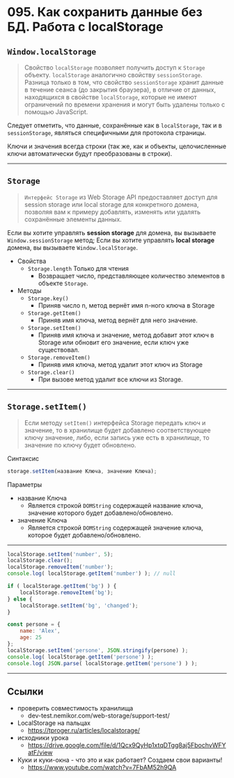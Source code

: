 # 095. Как сохранить данные без БД. Работа с localStorage

## `Window.localStorage`

>Свойство `localStorage` позволяет получить доступ к `Storage` объекту. `localStorage` аналогично свойству `sessionStorage`. Разница только в том, что свойство `sessionStorage` хранит данные в течение сеанса (до закрытия браузера), в отличие от данных, находящихся в свойстве `localStorage`, которые не имеют ограничений по времени хранения и могут быть удалены только с помощью JavaScript.

Следует отметить, что данные, сохранённые как в `localStorage`, так и в `sessionStorage`, являться специфичными для протокола страницы.

Ключи и значения всегда строки (так же, как и объекты, целочисленные ключи автоматически будут преобразованы в строки).

---

## `Storage`

>`Интерфейс Storage` из Web Storage API предоставляет доступ для session storage или local storage для конкретного домена, позволяя вам к примеру добавлять, изменять или удалять сохранённые элементы данных.

Если вы хотите управлять **session storage** для домена, вы вызываете `Window.sessionStorage` метод; Если вы хотите управлять **local storage** домена, вы вызываете `Window.localStorage`.

- Свойства
    - `Storage.length` Только для чтения
        - Возвращает число, представляющее количество элементов в объекте `Storage`.
- Методы
    - `Storage.key()`
        - Приняв число n, метод вернёт имя n-ного ключа в Storage
    - `Storage.getItem()`
        - Приняв имя ключа, метод вернёт для него значение.
    - `Storage.setItem()`
        - Приняв имя ключа и значение, метод добавит этот ключ в Storage или обновит его значение, если ключ уже существовал.
    - `Storage.removeItem()`
        - Приняв имя ключа, метод удалит этот ключ из Storage
    - `Storage.clear()`
        - При вызове метод удалит все ключи из Storage.

---

## `Storage.setItem()`

>Если методу `setItem()` интерфейса Storage передать ключ и значение, то в хранилище будет добавлено соответствующее ключу значение, либо, если запись уже есть в хранилище, то значение по ключу будет обновлено.

Синтаксис
```javascript
storage.setItem(название Ключа, значение Ключа);
```

Параметры
- название Ключа
    - Является строкой `DOMString` содержащей название ключа, значение которого будет добавлено/обновлено.
- значение Ключа
    - Является строкой `DOMString` содержащей значение ключа, которое будет добавлено/обновлено.

---

```javascript
localStorage.setItem('number', 5);
localStorage.clear();
localStorage.removeItem('number');
console.log( localStorage.getItem('number') ); // null

if ( localStorage.getItem('bg') ) {
	localStorage.removeItem('bg');
} else {
	localStorage.setItem('bg', 'changed');
}

const persone = {
	name: 'Alex',
	age: 25
};
localStorage.setItem('persone', JSON.stringify(persone) );
console.log( localStorage.getItem('persone') );
console.log( JSON.parse( localStorage.getItem('persone') ) );
```

---

## Ссылки

- проверить совместимость хранилища
	- dev-test.nemikor.com/web-storage/support-test/
- LocalStorage на пальцах
	- https://tproger.ru/articles/localstorage/
- исходники урока
	- https://drive.google.com/file/d/1Qcx9QyHp1xtqDTgg8aj5FbochvWFYatF/view
- Куки и куки-окна - что это и как работает? Создаем свои варианты!
	- https://www.youtube.com/watch?v=7FbAM52h9QA
